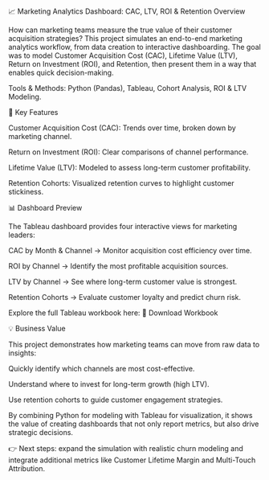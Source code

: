 📈 Marketing Analytics Dashboard: CAC, LTV, ROI & Retention
Overview

How can marketing teams measure the true value of their customer acquisition strategies?
This project simulates an end-to-end marketing analytics workflow, from data creation to interactive dashboarding.
The goal was to model Customer Acquisition Cost (CAC), Lifetime Value (LTV), Return on Investment (ROI), and Retention, then present them in a way that enables quick decision-making.

Tools & Methods: Python (Pandas), Tableau, Cohort Analysis, ROI & LTV Modeling.

🔑 Key Features

Customer Acquisition Cost (CAC): Trends over time, broken down by marketing channel.

Return on Investment (ROI): Clear comparisons of channel performance.

Lifetime Value (LTV): Modeled to assess long-term customer profitability.

Retention Cohorts: Visualized retention curves to highlight customer stickiness.

📊 Dashboard Preview

The Tableau dashboard provides four interactive views for marketing leaders:

CAC by Month & Channel → Monitor acquisition cost efficiency over time.

ROI by Channel → Identify the most profitable acquisition sources.

LTV by Channel → See where long-term customer value is strongest.

Retention Cohorts → Evaluate customer loyalty and predict churn risk.

Explore the full Tableau workbook here: 📂 Download Workbook

💡 Business Value

This project demonstrates how marketing teams can move from raw data to insights:

Quickly identify which channels are most cost-effective.

Understand where to invest for long-term growth (high LTV).

Use retention cohorts to guide customer engagement strategies.

By combining Python for modeling with Tableau for visualization, it shows the value of creating dashboards that not only report metrics, but also drive strategic decisions.

👉 Next steps: expand the simulation with realistic churn modeling and integrate additional metrics like Customer Lifetime Margin and Multi-Touch Attribution.
